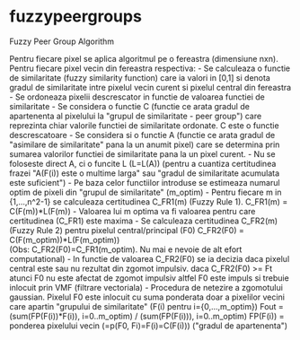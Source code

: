 # fuzzypeergroups
Fuzzy Peer Group Algorithm 

Pentru fiecare pixel se aplica algoritmul pe o fereastra (dimensiune nxn). Pentru fiecare pixel vecin din fereastra respectiva:
	- Se calculeaza o functie de similaritate (fuzzy similarity function) care ia valori in [0,1] si denota gradul de similaritate intre pixelul vecin curent si pixelul central din fereastra
	- Se ordoneaza pixelii descrescator in functie de valoarea functiei de similaritate
	- Se considera o functie C (functie ce arata gradul de apartenenta al pixelului la "grupul de similaritate - peer group") care reprezinta chiar valorile functiei de similaritate ordonate. C este o functie descrescatoare
	- Se considera si o functie A (functie ce arata gradul de "asimilare de similaritate" pana la un anumit pixel) care se determina prin sumarea valorilor functiei de similaritate pana la un pixel curent.
		- Nu se foloseste direct A, ci o funcite L (L=L(A)) (pentru a cuantiza certitudinea frazei "A(F(i)) este o multime larga" sau "gradul de similaritate acumulata este suficient")
	- Pe baza celor functiilor introduse se estimeaza numarul optim de pixeli din "grupul de similaritate" (m_optim)
		- Pentru fiecare m in {1,...,n^2-1} se calculeaza certitudinea C_FR1(m) (Fuzzy Rule 1). 
			C_FR1(m) = C(F(m))*L(F(m))
		- Valoarea lui m optima va fi valoarea pentru care certitudinea (C_FR1) este maxima
	- Se calculeaza certitudinea C_FR2(m) (Fuzzy Rule 2) pentru pixelul central/principal (F0)
		C_FR2(F0) = C(F(m_optim))*L(F(m_optim))		
			(Obs: C_FR2(F0)=C_FR1(m_optim). Nu mai e nevoie de alt efort computational)
	- In functie de valoarea C_FR2(F0) se ia decizia daca pixelul central este sau nu rezultat din zgomot impulsiv. 
		daca C_FR2(F0) >= Ft atunci F0 nu este afectat de zgomot impulsiv
		altfel F0 este impuls si trebuie inlocuit prin VMF (filtrare vectoriala)
	- Procedura de netezire a zgomotului gaussian. Pixelul F0 este inlocuit cu suma ponderata doar a pixelilor vecini care apartin "grupului de similaritate" (F(i) pentru i={0,...,m_optim})
		Fout = (sum(FP(F(i))*F(i)), i=0..m_optim) / (sum(FP(F(i))), i=0..m_optim)
			FP(F(i)) = ponderea pixelului vecin (=p(F0, Fi)=F(i)=C(F(i))) ("gradul de apartenenta")
